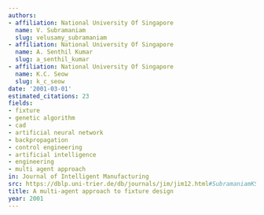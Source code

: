 ```yaml
---
authors:
- affiliation: National University Of Singapore
  name: V. Subramaniam
  slug: velusamy_subramaniam
- affiliation: National University Of Singapore
  name: A. Senthil Kumar
  slug: a_senthil_kumar
- affiliation: National University Of Singapore
  name: K.C. Seow
  slug: k_c_seow
date: '2001-03-01'
estimated_citations: 23
fields:
- fixture
- genetic algorithm
- cad
- artificial neural network
- backpropagation
- control engineering
- artificial intelligence
- engineering
- multi agent approach
in: Journal of Intelligent Manufacturing
src: https://dblp.uni-trier.de/db/journals/jim/jim12.html#SubramaniamKS01
title: A multi-agent approach to fixture design
year: 2001
---
```

